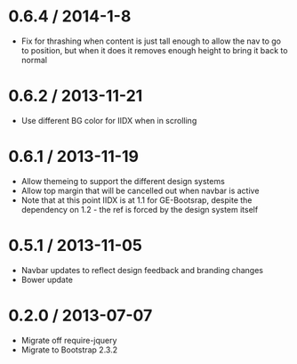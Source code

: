 0.6.4 / 2014-1-8
==================
* Fix for thrashing when content is just tall enough to allow the nav to go to position, but when it does it removes enough height to bring it back to normal

0.6.2 / 2013-11-21
==================
* Use different BG color for IIDX when in scrolling

0.6.1 / 2013-11-19
==================
* Allow themeing to support the different design systems
* Allow top margin that will be cancelled out when navbar is active
* Note that at this point IIDX is at 1.1 for GE-Bootsrap, despite the dependency on 1.2 - the ref is forced by the design system itself

0.5.1 / 2013-11-05
==================
* Navbar updates to reflect design feedback and branding changes
* Bower update

0.2.0 / 2013-07-07
==================
* Migrate off require-jquery
* Migrate to Bootstrap 2.3.2



